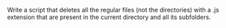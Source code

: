 Write a script that deletes all the regular files (not the directories) with a .js  extension that are present in the current directory and all its subfolders.
